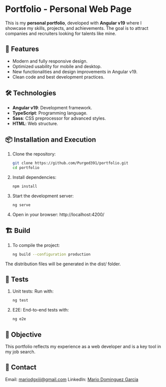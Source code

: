 # Portfolio - Personal Web Page

This is my **personal portfolio**, developed with **Angular v19** where I showcase my skills, projects, and achievements. The goal is to attract companies and recruiters looking for talents like mine.

## 🚀 Features

- Modern and fully responsive design.
- Optimized usability for mobile and desktop.
- New functionalities and design improvements in Angular v19.
- Clean code and best development practices.

## 🛠️ Technologies

- **Angular v19**: Development framework.
- **TypeScript**: Programming language.
- **Sass**: CSS preprocessor for advanced styles.
- **HTML**: Web structure.

## 📦 Installation and Execution

1. Clone the repository:
   ```bash
   git clone https://github.com/Purged391/portfolio.git
   cd portfolio
2. Install dependencies:
   ```bash
   npm install
3. Start the development server:
   ```bash
   ng serve
4. Open in your browser: http://localhost:4200/

## 🏗️ Build
1. To compile the project:
   ```bash
   ng build --configuration production
The distribution files will be generated in the dist/ folder.

## 🧪 Tests
1. Unit tests: Run with:
   ```bash
   ng test
1. E2E: End-to-end tests with:
   ```bash
   ng e2e
## 🎯 Objective
This portfolio reflects my experience as a web developer and is a key tool in my job search.

## 💌 Contact
Email: mariodgxiii@gmail.com
LinkedIn: [Mario Dominguez Garcia](www.linkedin.com/in/mario-domínguez-garcía-29b371241)


